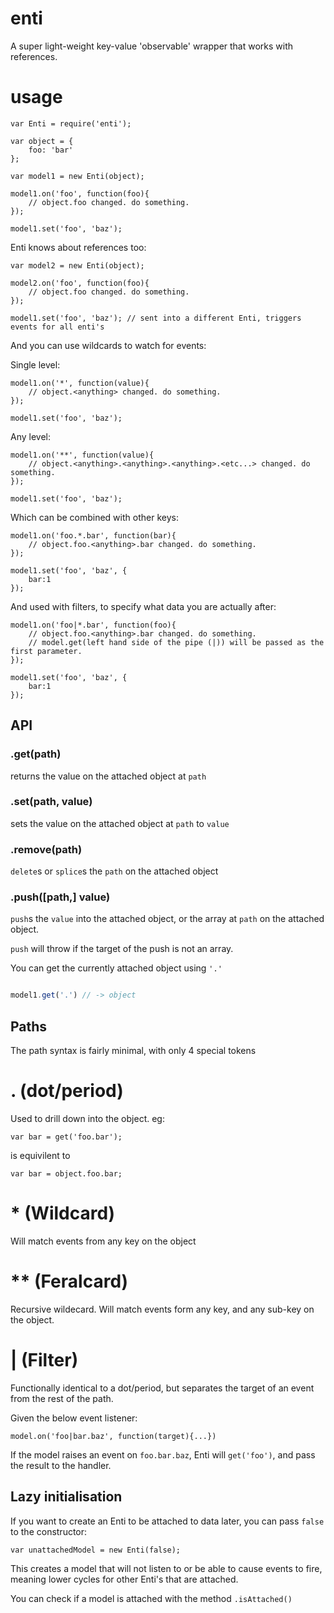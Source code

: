 # enti

A super light-weight key-value 'observable' wrapper that works with references.

# usage

```
var Enti = require('enti');

var object = {
    foo: 'bar'
};

var model1 = new Enti(object);

model1.on('foo', function(foo){
    // object.foo changed. do something.
});

model1.set('foo', 'baz');
```

Enti knows about references too:


```
var model2 = new Enti(object);

model2.on('foo', function(foo){
    // object.foo changed. do something.
});

model1.set('foo', 'baz'); // sent into a different Enti, triggers events for all enti's
```

And you can use wildcards to watch for events:

Single level:
```
model1.on('*', function(value){
    // object.<anything> changed. do something.
});

model1.set('foo', 'baz');
```

Any level:
```
model1.on('**', function(value){
    // object.<anything>.<anything>.<anything>.<etc...> changed. do something.
});

model1.set('foo', 'baz');
```

Which can be combined with other keys:


```
model1.on('foo.*.bar', function(bar){
    // object.foo.<anything>.bar changed. do something.
});

model1.set('foo', 'baz', {
    bar:1
});
```

And used with filters, to specify what data you are actually after:

```
model1.on('foo|*.bar', function(foo){
    // object.foo.<anything>.bar changed. do something.
    // model.get(left hand side of the pipe (|)) will be passed as the first parameter.
});

model1.set('foo', 'baz', {
    bar:1
});
```

## API

### .get(path)

returns the value on the attached object at `path`

### .set(path, value)

sets the value on the attached object at `path` to `value`

### .remove(path)

`delete`s or `splice`s the `path` on the attached object

### .push([path,] value)

`push`s the `value` into the attached object, or the array at `path` on the attached object.

`push` will throw if the target of the push is not an array.

You can get the currently attached object using `'.'`

```javascript

model1.get('.') // -> object

```

## Paths

The path syntax is fairly minimal, with only 4 special tokens

# . (dot/period) 

Used to drill down into the object. eg:

```
var bar = get('foo.bar');
```

is equivilent to 

```
var bar = object.foo.bar;
```

# * (Wildcard) 

Will match events from any key on the object

# ** (Feralcard) 

Recursive wildecard. Will match events form any key, and any sub-key  on the object.

# | (Filter) 

Functionally identical to a dot/period, but separates the target of an event from the rest of the path.

Given the below event listener:

```
model.on('foo|bar.baz', function(target){...})
```

If the model raises an event on `foo.bar.baz`, Enti will `get('foo')`, and pass the result to the handler.

## Lazy initialisation

If you want to create an Enti to be attached to data later, you can pass `false` to the constructor:

```
var unattachedModel = new Enti(false);
```

This creates a model that will not listen to or be able to cause events to fire, meaning lower cycles for other Enti's that are attached.

You can check if a model is attached with the method `.isAttached()`